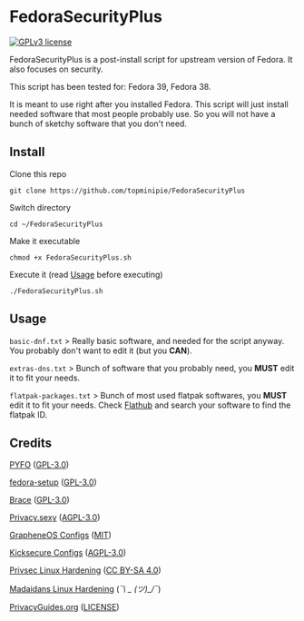 # FedoraSecurityPlus

[![GPLv3 license](https://img.shields.io/badge/License-GPLv3-blue.svg)](./LICENSE)

FedoraSecurityPlus is a post-install script for upstream version of Fedora. It also focuses on security.

This script has been tested for: Fedora 39, Fedora 38.

It is meant to use right after you installed Fedora. This script will just install needed software that most people probably use.
So you will not have a bunch of sketchy software that you don't need.

## Install

Clone this repo

`git clone https://github.com/topminipie/FedoraSecurityPlus`

Switch directory

`cd ~/FedoraSecurityPlus`

Make it executable

`chmod +x FedoraSecurityPlus.sh`

Execute it (read [Usage](#usage) before executing)

`./FedoraSecurityPlus.sh`

## Usage

`basic-dnf.txt` > Really basic software, and needed for the script anyway. You probably don't want to edit it (but you **CAN**).

`extras-dns.txt` > Bunch of software that you probably need, you **MUST** edit it to fit your needs.

`flatpak-packages.txt` > Bunch of most used flatpak softwares, you **MUST** edit it to fit your needs. Check [Flathub](https://flathub.org/home) and search your software to find the flatpak ID.

## Credits

[PYFO](https://github.com/d4rklynk/PYFO) ([GPL-3.0](https://github.com/d4rklynk/PYFO/blob/main/LICENSE))

[fedora-setup](https://github.com/smittix/fedora-setup) ([GPL-3.0](https://github.com/smittix/fedora-setup/blob/main/LICENSE))

[Brace](https://github.com/divestedcg/Brace) ([GPL-3.0](https://github.com/divestedcg/Brace/blob/master/LICENSE))

[Privacy.sexy](https://privacy.sexy) ([AGPL-3.0](https://github.com/undergroundwires/privacy.sexy/blob/master/LICENSE))

[GrapheneOS Configs](https://github.com/GrapheneOS/infrastructure) ([MIT](https://github.com/GrapheneOS/infrastructure/blob/main/LICENSE))

[Kicksecure Configs](https://github.com/Kicksecure/security-misc) ([AGPL-3.0](https://github.com/Kicksecure/security-misc/blob/master/debian/copyright))

[Privsec Linux Hardening](https://privsec.dev/posts/linux/desktop-linux-hardening) ([CC BY-SA 4.0](https://github.com/PrivSec-dev/privsec.dev/blob/main/LICENSE.md))

[Madaidans Linux Hardening](https://madaidans-insecurities.github.io/guides/linux-hardening.html) (*¯\ _ (ツ)_/¯*)

[PrivacyGuides.org](https://www.privacyguides.org/) ([LICENSE](https://github.com/privacyguides/privacyguides.org/blob/main/LICENSE))

